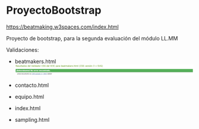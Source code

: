 # ProyectoBootstrap

https://beatmaking.w3spaces.com/index.html

Proyecto de bootstrap, para la segunda evaluación del módulo LL.MM


Validaciones:

- beatmakers.html
![Beatmakers validación](/validaciones/beatmakers.png)

- contacto.html
- equipo.html
- index.html
- sampling.html

